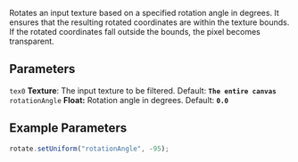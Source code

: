 Rotates an input texture based on a specified rotation angle in degrees. It ensures that the resulting rotated coordinates are within the texture bounds. If the rotated coordinates fall outside the bounds, the pixel becomes transparent. 

## Parameters
`tex0` **Texture**: The input texture to be filtered. Default: **`The entire canvas`**
<br>
`rotationAngle` **Float:** Rotation angle in degrees. Default: **`0.0`**

## Example Parameters
```javascript hl_lines="1"
rotate.setUniform("rotationAngle", -95);
```